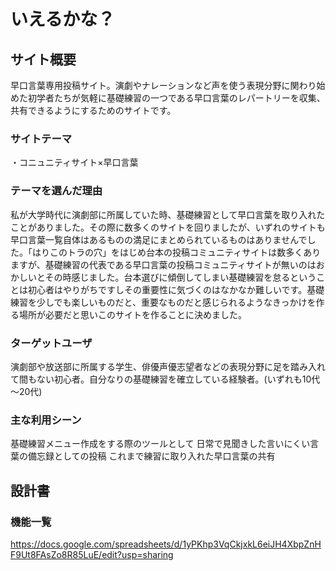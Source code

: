 # いえるかな？
## サイト概要
早口言葉専用投稿サイト。演劇やナレーションなど声を使う表現分野に関わり始めた初学者たちが気軽に基礎練習の一つである早口言葉のレパートリーを収集、共有できるようにするためのサイトです。

### サイトテーマ
・コニュニティサイト×早口言葉

### テーマを選んだ理由
私が大学時代に演劇部に所属していた時、基礎練習として早口言葉を取り入れたことがありました。その際に数多くのサイトを回りましたが、いずれのサイトも早口言葉一覧自体はあるものの満足にまとめられているものはありませんでした。「はりこのトラの穴」をはじめ台本の投稿コミュニティサイトは数多くありますが、基礎練習の代表である早口言葉の投稿コミュニティサイトが無いのはおかしいとその時感じました。台本選びに傾倒してしまい基礎練習を怠るということは初心者はやりがちですしその重要性に気づくのはなかなか難しいです。基礎練習を少しでも楽しいものだと、重要なものだと感じられるようなきっかけを作る場所が必要だと思いこのサイトを作ることに決めました。

### ターゲットユーザ
演劇部や放送部に所属する学生、俳優声優志望者などの表現分野に足を踏み入れて間もない初心者。自分なりの基礎練習を確立している経験者。(いずれも10代～20代)



### 主な利用シーン
基礎練習メニュー作成をする際のツールとして
日常で見聞きした言いにくい言葉の備忘録としての投稿
これまで練習に取り入れた早口言葉の共有

## 設計書

### 機能一覧
https://docs.google.com/spreadsheets/d/1yPKhp3VqCkjxkL6eiJH4XbpZnHF9Ut8FAsZo8R85LuE/edit?usp=sharing


